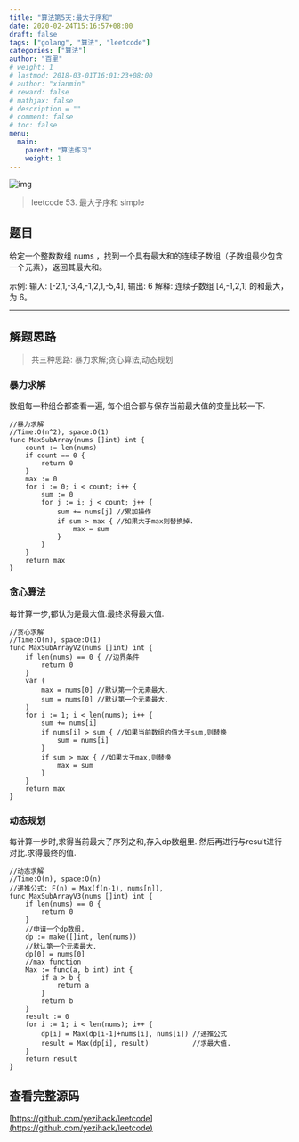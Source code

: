 ```yaml
---
title: "算法第5天:最大子序和"
date: 2020-02-24T15:16:57+08:00
draft: false
tags: ["golang", "算法", "leetcode"]
categories: ["算法"]
author: "百里"
# weight: 1
# lastmod: 2018-03-01T16:01:23+08:00
# author: "xianmin"
# reward: false
# mathjax: false
# description = ""
# comment: false
# toc: false
menu:
  main:
    parent: "算法练习"
    weight: 1
---
```


![img](/images/57458089674279878.webp)

> leetcode 53.  最大子序和 simple

## 题目

给定一个整数数组 nums ，找到一个具有最大和的连续子数组（子数组最少包含一个元素），返回其最大和。

示例:
输入: [-2,1,-3,4,-1,2,1,-5,4],
输出: 6
解释: 连续子数组 [4,-1,2,1] 的和最大，为 6。

----

## 解题思路
> 共三种思路: 暴力求解;贪心算法,动态规划

### 暴力求解
数组每一种组合都查看一遍, 每个组合都与保存当前最大值的变量比较一下.
```
//暴力求解
//Time:O(n^2), space:O(1)
func MaxSubArray(nums []int) int {
	count := len(nums)
	if count == 0 {
		return 0
	}
	max := 0
	for i := 0; i < count; i++ {
		sum := 0
		for j := i; j < count; j++ {
			sum += nums[j] //累加操作
			if sum > max { //如果大于max则替换掉.
				max = sum
			}
		}
	}
	return max
}
```

### 贪心算法
每计算一步,都认为是最大值.最终求得最大值.

```
//贪心求解
//Time:O(n), space:O(1)
func MaxSubArrayV2(nums []int) int {
	if len(nums) == 0 { //边界条件
		return 0
	}
	var (
		max = nums[0] //默认第一个元素最大.
		sum = nums[0] //默认第一个元素最大.
	)
	for i := 1; i < len(nums); i++ {
		sum += nums[i]
		if nums[i] > sum { //如果当前数组的值大于sum,则替换
			sum = nums[i]
		}
		if sum > max { //如果大于max,则替换
			max = sum
		}
	}
	return max
}
```

### 动态规划
每计算一步时,求得当前最大子序列之和,存入dp数组里. 然后再进行与result进行对比.求得最终的值.
```
//动态求解
//Time:O(n), space:O(n)
//递推公式: F(n) = Max(f(n-1), nums[n]),
func MaxSubArrayV3(nums []int) int {
	if len(nums) == 0 {
		return 0
	}
	//申请一个dp数组.
	dp := make([]int, len(nums))
	//默认第一个元素最大.
	dp[0] = nums[0]
	//max function
	Max := func(a, b int) int {
		if a > b {
			return a
		}
		return b
	}
	result := 0
	for i := 1; i < len(nums); i++ {
		dp[i] = Max(dp[i-1]+nums[i], nums[i]) //递推公式
		result = Max(dp[i], result)           //求最大值.
	}
	return result
}
```
## 查看完整源码
[https://github.com/yezihack/leetcode](https://github.com/yezihack/leetcode)
